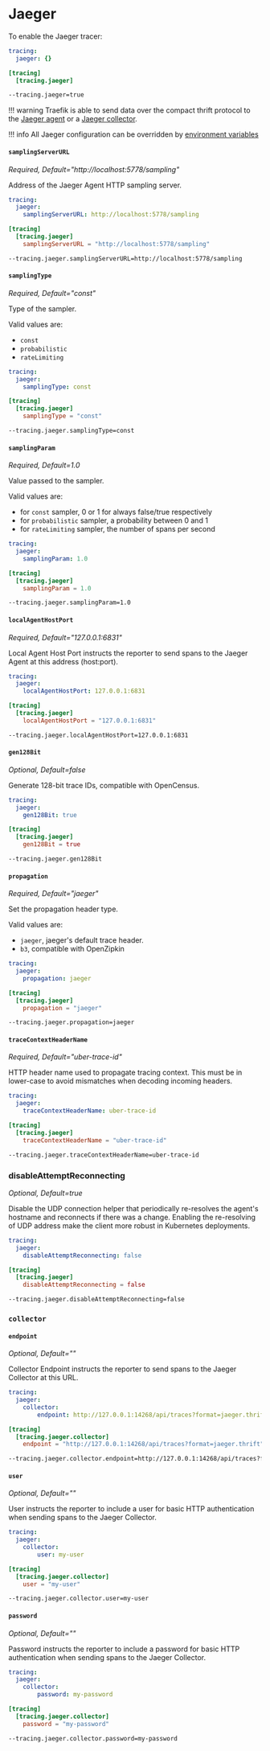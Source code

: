 # Jaeger

To enable the Jaeger tracer:

```yaml tab="File (YAML)"
tracing:
  jaeger: {}
```

```toml tab="File (TOML)"
[tracing]
  [tracing.jaeger]
```

```bash tab="CLI"
--tracing.jaeger=true
```

!!! warning
    Traefik is able to send data over the compact thrift protocol to the [Jaeger agent](https://www.jaegertracing.io/docs/deployment/#agent)
    or a [Jaeger collector](https://www.jaegertracing.io/docs/deployment/#collectors).

!!! info
    All Jaeger configuration can be overridden by [environment variables](https://github.com/jaegertracing/jaeger-client-go#environment-variables)

#### `samplingServerURL`

_Required, Default="http://localhost:5778/sampling"_

Address of the Jaeger Agent HTTP sampling server.

```yaml tab="File (YAML)"
tracing:
  jaeger:
    samplingServerURL: http://localhost:5778/sampling
```

```toml tab="File (TOML)"
[tracing]
  [tracing.jaeger]
    samplingServerURL = "http://localhost:5778/sampling"
```

```bash tab="CLI"
--tracing.jaeger.samplingServerURL=http://localhost:5778/sampling
```

#### `samplingType`

_Required, Default="const"_

Type of the sampler.

Valid values are:

- `const`
- `probabilistic`
- `rateLimiting`

```yaml tab="File (YAML)"
tracing:
  jaeger:
    samplingType: const
```

```toml tab="File (TOML)"
[tracing]
  [tracing.jaeger]
    samplingType = "const"
```

```bash tab="CLI"
--tracing.jaeger.samplingType=const
```

#### `samplingParam`

_Required, Default=1.0_

Value passed to the sampler.

Valid values are:

- for `const` sampler, 0 or 1 for always false/true respectively
- for `probabilistic` sampler, a probability between 0 and 1
- for `rateLimiting` sampler, the number of spans per second

```yaml tab="File (YAML)"
tracing:
  jaeger:
    samplingParam: 1.0
```

```toml tab="File (TOML)"
[tracing]
  [tracing.jaeger]
    samplingParam = 1.0
```

```bash tab="CLI"
--tracing.jaeger.samplingParam=1.0
```

#### `localAgentHostPort`

_Required, Default="127.0.0.1:6831"_

Local Agent Host Port instructs the reporter to send spans to the Jaeger Agent at this address (host:port).

```yaml tab="File (YAML)"
tracing:
  jaeger:
    localAgentHostPort: 127.0.0.1:6831
```

```toml tab="File (TOML)"
[tracing]
  [tracing.jaeger]
    localAgentHostPort = "127.0.0.1:6831"
```

```bash tab="CLI"
--tracing.jaeger.localAgentHostPort=127.0.0.1:6831
```

#### `gen128Bit`

_Optional, Default=false_

Generate 128-bit trace IDs, compatible with OpenCensus.

```yaml tab="File (YAML)"
tracing:
  jaeger:
    gen128Bit: true
```

```toml tab="File (TOML)"
[tracing]
  [tracing.jaeger]
    gen128Bit = true
```

```bash tab="CLI"
--tracing.jaeger.gen128Bit
```

#### `propagation`

_Required, Default="jaeger"_

Set the propagation header type.

Valid values are:

- `jaeger`, jaeger's default trace header.
- `b3`, compatible with OpenZipkin

```yaml tab="File (YAML)"
tracing:
  jaeger:
    propagation: jaeger
```

```toml tab="File (TOML)"
[tracing]
  [tracing.jaeger]
    propagation = "jaeger"
```

```bash tab="CLI"
--tracing.jaeger.propagation=jaeger
```

#### `traceContextHeaderName`

_Required, Default="uber-trace-id"_

HTTP header name used to propagate tracing context.
This must be in lower-case to avoid mismatches when decoding incoming headers.

```yaml tab="File (YAML)"
tracing:
  jaeger:
    traceContextHeaderName: uber-trace-id
```

```toml tab="File (TOML)"
[tracing]
  [tracing.jaeger]
    traceContextHeaderName = "uber-trace-id"
```

```bash tab="CLI"
--tracing.jaeger.traceContextHeaderName=uber-trace-id
```

### disableAttemptReconnecting

_Optional, Default=true_

Disable the UDP connection helper that periodically re-resolves the agent's hostname and reconnects if there was a change.
Enabling the re-resolving of UDP address make the client more robust in Kubernetes deployments.

```yaml tab="File (YAML)"
tracing:
  jaeger:
    disableAttemptReconnecting: false
```

```toml tab="File (TOML)"
[tracing]
  [tracing.jaeger]
    disableAttemptReconnecting = false
```

```bash tab="CLI"
--tracing.jaeger.disableAttemptReconnecting=false
```

### `collector`
#### `endpoint`

_Optional, Default=""_

Collector Endpoint instructs the reporter to send spans to the Jaeger Collector at this URL.

```yaml tab="File (YAML)"
tracing:
  jaeger:
    collector:
        endpoint: http://127.0.0.1:14268/api/traces?format=jaeger.thrift
```

```toml tab="File (TOML)"
[tracing]
  [tracing.jaeger.collector]
    endpoint = "http://127.0.0.1:14268/api/traces?format=jaeger.thrift"
```

```bash tab="CLI"
--tracing.jaeger.collector.endpoint=http://127.0.0.1:14268/api/traces?format=jaeger.thrift
```

#### `user`

_Optional, Default=""_

User instructs the reporter to include a user for basic HTTP authentication when sending spans to the Jaeger Collector.

```yaml tab="File (YAML)"
tracing:
  jaeger:
    collector:
        user: my-user
```

```toml tab="File (TOML)"
[tracing]
  [tracing.jaeger.collector]
    user = "my-user"
```

```bash tab="CLI"
--tracing.jaeger.collector.user=my-user
```

#### `password`

_Optional, Default=""_

Password instructs the reporter to include a password for basic HTTP authentication when sending spans to the Jaeger Collector.

```yaml tab="File (YAML)"
tracing:
  jaeger:
    collector:
        password: my-password
```

```toml tab="File (TOML)"
[tracing]
  [tracing.jaeger.collector]
    password = "my-password"
```

```bash tab="CLI"
--tracing.jaeger.collector.password=my-password
```
